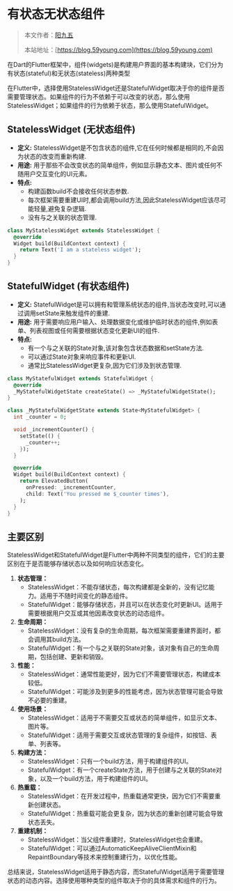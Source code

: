 # 有状态无状态组件

> 本文作者：[阳九五](https://github.com/CN-YoungYang)
>
> 本站地址：[https://blog.59young.com](https://blog.59young.com)

在Dart的Flutter框架中，组件(widgets)是构建用户界面的基本构建块，它们分为有状态(stateful)和无状态(stateless)两种类型

在Flutter中，选择使用StatelessWidget还是StatefulWidget取决于你的组件是否需要管理状态。如果组件的行为不依赖于可以改变的状态，那么使用StatelessWidget；如果组件的行为依赖于状态，那么使用StatefulWidget。

## StatelessWidget (无状态组件)
- **定义:** StatelessWidget是不包含状态的组件,它在任何时候都是相同的,不会因为状态的改变而重新构建.
- **用途:** 用于那些不会改变状态的简单组件，例如显示静态文本、图片或任何不随用户交互变化的UI元素。
- **特点:** 
    - 构建函数build不会接收任何状态参数.
    - 每次框架需要重建UI时,都会调用build方法,因此StatelessWidget应该尽可能轻量,避免复杂逻辑.
    - 没有与之关联的状态管理.

```dart
class MyStatelessWidget extends StatelessWidget {
  @override
  Widget build(BuildContext context) {
    return Text('I am a stateless widget');
  }
}
```

## StatefulWidget (有状态组件)
- **定义:** StatefulWidget是可以拥有和管理系统状态的组件,当状态改变时,可以通过调用setState来触发组件的重建.
- **用途:** 用于需要响应用户输入、处理数据变化或维护临时状态的组件,例如表单、列表视图或任何需要根据状态变化更新UI的组件.
- **特点:** 
    - 有一个与之关联的State对象,该对象包含状态数据和setState方法.
    - 可以通过State对象来响应事件和更新UI.
    - 通常比StatelessWidget更复杂,因为它们涉及到状态管理.

```dart
class MyStatefulWidget extends StatefulWidget {
  @override
  _MyStatefulWidgetState createState() => _MyStatefulWidgetState();
}

class _MyStatefulWidgetState extends State<MyStatefulWidget> {
  int _counter = 0;

  void _incrementCounter() {
    setState(() {
      _counter++;
    });
  }

  @override
  Widget build(BuildContext context) {
    return ElevatedButton(
      onPressed: _incrementCounter,
      child: Text('You pressed me $_counter times'),
    );
  }
}
```

## 主要区别
StatelessWidget和StatefulWidget是Flutter中两种不同类型的组件，它们的主要区别在于是否能够存储状态以及如何响应状态变化。

1. **状态管理：**
    - StatelessWidget：不能存储状态，每次构建都是全新的，没有记忆能力。适用于不随时间变化的静态组件。
    - StatefulWidget：能够存储状态，并且可以在状态变化时更新UI。适用于需要根据用户交互或其他因素改变状态的动态组件。
2. **生命周期：**
    - StatelessWidget：没有复杂的生命周期，每次框架需要重建界面时，都会调用其build方法。
    - StatefulWidget：有一个与之关联的State对象，该对象有自己的生命周期，包括创建、更新和销毁。
3. **性能：**
    - StatelessWidget：通常性能更好，因为它们不需要管理状态，构建成本较低。
    - StatefulWidget：可能涉及到更多的性能考虑，因为状态管理可能会导致不必要的重建。
4. **使用场景：**
    - StatelessWidget：适用于不需要交互或状态的简单组件，如显示文本、图片等。
    - StatefulWidget：适用于需要交互或状态管理的复杂组件，如按钮、表单、列表等。
5. **构建方法：**
    - StatelessWidget：只有一个build方法，用于构建组件的UI。
    - StatefulWidget：有一个createState方法，用于创建与之关联的State对象，以及一个build方法，用于构建组件的UI。
6. **热重载：**
    - StatelessWidget：在开发过程中，热重载通常更快，因为它们不需要重新创建状态。
    - StatefulWidget：热重载可能会更复杂，因为状态的重新创建可能会导致状态丢失。
7. **重建机制：**
    - StatelessWidget：当父组件重建时，StatelessWidget也会重建。
    - StatefulWidget：可以通过AutomaticKeepAliveClientMixin和RepaintBoundary等技术来控制重建行为，以优化性能。

总结来说，StatelessWidget适用于静态内容，而StatefulWidget适用于需要管理状态的动态内容。选择使用哪种类型的组件取决于你的具体需求和组件的行为。